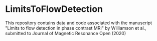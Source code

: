 # LimitsToFlowDetection
This repository contains data and code associated with the manuscript "Limits to flow detection in phase contrast MRI" by Williamson et al., submitted to Journal of Magnetic Resonance Open (2020)
